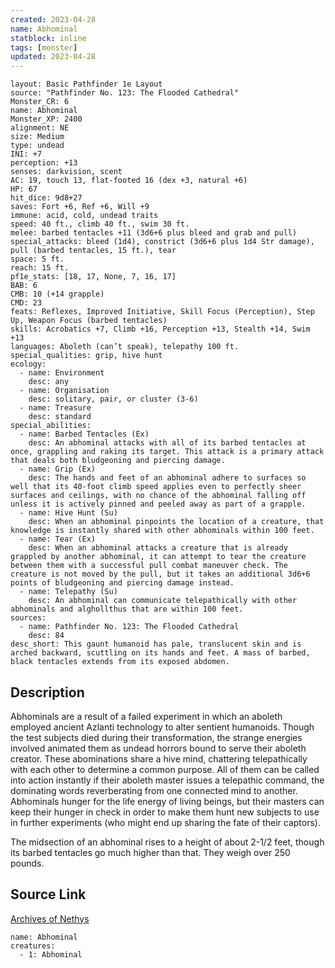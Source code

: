 ```yaml
---
created: 2023-04-28
name: Abhominal
statblock: inline
tags: [monster]
updated: 2023-04-28
---
```

```statblock
layout: Basic Pathfinder 1e Layout
source: "Pathfinder No. 123: The Flooded Cathedral"
Monster_CR: 6
name: Abhominal
Monster_XP: 2400
alignment: NE
size: Medium
type: undead
INI: +7
perception: +13
senses: darkvision, scent
AC: 19, touch 13, flat-footed 16 (dex +3, natural +6)
HP: 67
hit_dice: 9d8+27
saves: Fort +6, Ref +6, Will +9
immune: acid, cold, undead traits
speed: 40 ft., climb 40 ft., swim 30 ft.
melee: barbed tentacles +11 (3d6+6 plus bleed and grab and pull)
special_attacks: bleed (1d4), constrict (3d6+6 plus 1d4 Str damage), pull (barbed tentacles, 15 ft.), tear
space: 5 ft.
reach: 15 ft.
pf1e_stats: [18, 17, None, 7, 16, 17]
BAB: 6
CMB: 10 (+14 grapple)
CMD: 23
feats: Reflexes, Improved Initiative, Skill Focus (Perception), Step Up, Weapon Focus (barbed tentacles)
skills: Acrobatics +7, Climb +16, Perception +13, Stealth +14, Swim +13
languages: Aboleth (can’t speak), telepathy 100 ft.
special_qualities: grip, hive hunt
ecology:
  - name: Environment
    desc: any
  - name: Organisation
    desc: solitary, pair, or cluster (3-6)
  - name: Treasure
    desc: standard
special_abilities:
  - name: Barbed Tentacles (Ex)
    desc: An abhominal attacks with all of its barbed tentacles at once, grappling and raking its target. This attack is a primary attack that deals both bludgeoning and piercing damage.
  - name: Grip (Ex)
    desc: The hands and feet of an abhominal adhere to surfaces so well that its 40-foot climb speed applies even to perfectly sheer surfaces and ceilings, with no chance of the abhominal falling off unless it is actively pinned and peeled away as part of a grapple.
  - name: Hive Hunt (Su)
    desc: When an abhominal pinpoints the location of a creature, that knowledge is instantly shared with other abhominals within 100 feet.
  - name: Tear (Ex)
    desc: When an abhominal attacks a creature that is already grappled by another abhominal, it can attempt to tear the creature between them with a successful pull combat maneuver check. The creature is not moved by the pull, but it takes an additional 3d6+6 points of bludgeoning and piercing damage instead.
  - name: Telepathy (Su)
    desc: An abhominal can communicate telepathically with other abhominals and alghollthus that are within 100 feet.
sources:
  - name: Pathfinder No. 123: The Flooded Cathedral
    desc: 84
desc_short: This gaunt humanoid has pale, translucent skin and is arched backward, scuttling on its hands and feet. A mass of barbed, black tentacles extends from its exposed abdomen.
```
## Description
Abhominals are a result of a failed experiment in which an aboleth employed ancient Azlanti technology to alter sentient humanoids. Though the test subjects died during their transformation, the strange energies involved animated them as undead horrors bound to serve their aboleth creator. These abominations share a hive mind, chattering telepathically with each other to determine a common purpose. All of them can be called into action instantly if their aboleth master issues a telepathic command, the dominating words reverberating from one connected mind to another. Abhominals hunger for the life energy of living beings, but their masters can keep their hunger in check in order to make them hunt new subjects to use in further experiments (who might end up sharing the fate of their captors).

 The midsection of an abhominal rises to a height of about 2-1/2 feet, though its barbed tentacles go much higher than that. They weigh over 250 pounds.
## Source Link
[Archives of Nethys](https://aonprd.com/MonsterDisplay.aspx?ItemName=Abhominal)
```encounter-table
name: Abhominal
creatures:
  - 1: Abhominal
```
